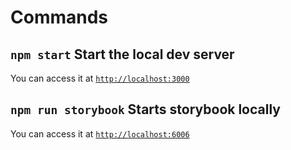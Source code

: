 # Commands

## `npm start` Start the local dev server

You can access it at [`http://localhost:3000`](http://localhost:3000)

## `npm run storybook` Starts storybook locally

You can access it at [`http://localhost:6006`](http://localhost:6006)
